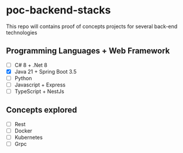 # poc-backend-stacks
This repo will contains proof of concepts projects for several back-end technologies

## Programming Languages + Web Framework
- [ ] C# 8 + .Net 8  
- [x] Java 21 + Spring Boot 3.5  
- [ ] Python  
- [ ] Javascript + Express
- [ ] TypeScript + NestJs
  
## Concepts explored
- [ ] Rest
- [ ] Docker
- [ ] Kubernetes
- [ ] Grpc 
